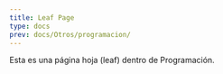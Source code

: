 ```yaml
---
title: Leaf Page
type: docs
prev: docs/Otros/programacion/
---
```


Esta es una página hoja (leaf) dentro de Programación.
